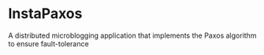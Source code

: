 # InstaPaxos
A distributed microblogging application that implements the Paxos algorithm to ensure fault-tolerance 
